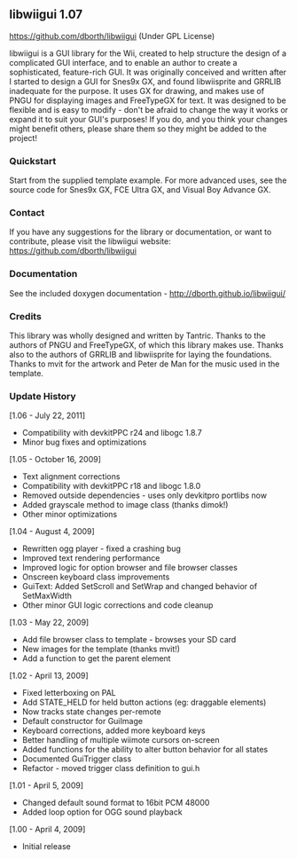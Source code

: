 ## libwiigui 1.07
https://github.com/dborth/libwiigui (Under GPL License)

libwiigui is a GUI library for the Wii, created to help structure the
design of a complicated GUI interface, and to enable an author to create
a sophisticated, feature-rich GUI. It was originally conceived and written
after I started to design a GUI for Snes9x GX, and found libwiisprite and
GRRLIB inadequate for the purpose. It uses GX for drawing, and makes use
of PNGU for displaying images and FreeTypeGX for text. It was designed to
be flexible and is easy to modify - don't be afraid to change the way it
works or expand it to suit your GUI's purposes! If you do, and you think
your changes might benefit others, please share them so they might be
added to the project!


### Quickstart

Start from the supplied template example. For more advanced uses, see the
source code for Snes9x GX, FCE Ultra GX, and Visual Boy Advance GX.


### Contact

If you have any suggestions for the library or documentation, or want to
contribute, please visit the libwiigui website:
https://github.com/dborth/libwiigui


### Documentation

See the included doxygen documentation - http://dborth.github.io/libwiigui/


### Credits

This library was wholly designed and written by Tantric. Thanks to the
authors of PNGU and FreeTypeGX, of which this library makes use. Thanks
also to the authors of GRRLIB and libwiisprite for laying the foundations.
Thanks to mvit for the artwork and Peter de Man for the music used in the
template.


### Update History

[1.06 - July 22, 2011]
* Compatibility with devkitPPC r24 and libogc 1.8.7
* Minor bug fixes and optimizations

[1.05 - October 16, 2009]
* Text alignment corrections
* Compatibility with devkitPPC r18 and libogc 1.8.0
* Removed outside dependencies - uses only devkitpro portlibs now
* Added grayscale method to image class (thanks dimok!)
* Other minor optimizations

[1.04 - August 4, 2009]
* Rewritten ogg player - fixed a crashing bug
* Improved text rendering performance
* Improved logic for option browser and file browser classes
* Onscreen keyboard class improvements
* GuiText: Added SetScroll and SetWrap and changed behavior of SetMaxWidth
* Other minor GUI logic corrections and code cleanup

[1.03 - May 22, 2009]
* Add file browser class to template - browses your SD card
* New images for the template (thanks mvit!)
* Add a function to get the parent element

[1.02 - April 13, 2009]
* Fixed letterboxing on PAL
* Add STATE_HELD for held button actions (eg: draggable elements)
* Now tracks state changes per-remote
* Default constructor for GuiImage
* Keyboard corrections, added more keyboard keys
* Better handling of multiple wiimote cursors on-screen
* Added functions for the ability to alter button behavior for all states
* Documented GuiTrigger class
* Refactor - moved trigger class definition to gui.h

[1.01 - April 5, 2009]
* Changed default sound format to 16bit PCM 48000 
* Added loop option for OGG sound playback 

[1.00 - April 4, 2009]
* Initial release
